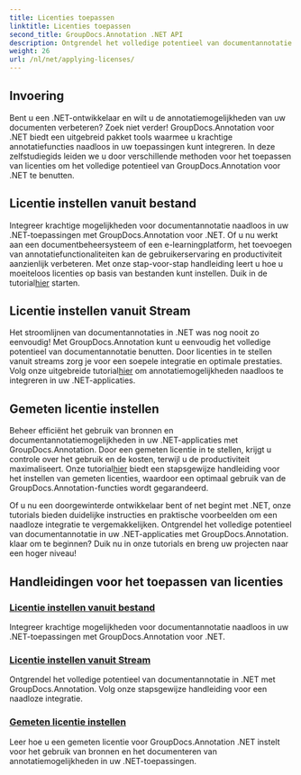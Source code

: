 ```yaml
---
title: Licenties toepassen
linktitle: Licenties toepassen
second_title: GroupDocs.Annotation .NET API
description: Ontgrendel het volledige potentieel van documentannotatie in .NET met GroupDocs.Annotation. Volg onze stapsgewijze tutorials voor een naadloze integratie.
weight: 26
url: /nl/net/applying-licenses/
---
```

## Invoering

Bent u een .NET-ontwikkelaar en wilt u de annotatiemogelijkheden van uw documenten verbeteren? Zoek niet verder! GroupDocs.Annotation voor .NET biedt een uitgebreid pakket tools waarmee u krachtige annotatiefuncties naadloos in uw toepassingen kunt integreren. In deze zelfstudiegids leiden we u door verschillende methoden voor het toepassen van licenties om het volledige potentieel van GroupDocs.Annotation voor .NET te benutten.

## Licentie instellen vanuit bestand
Integreer krachtige mogelijkheden voor documentannotatie naadloos in uw .NET-toepassingen met GroupDocs.Annotation voor .NET. Of u nu werkt aan een documentbeheersysteem of een e-learningplatform, het toevoegen van annotatiefunctionaliteiten kan de gebruikerservaring en productiviteit aanzienlijk verbeteren. Met onze stap-voor-stap handleiding leert u hoe u moeiteloos licenties op basis van bestanden kunt instellen. Duik in de tutorial[hier](./set-license-from-file/) starten.

## Licentie instellen vanuit Stream
 Het stroomlijnen van documentannotaties in .NET was nog nooit zo eenvoudig! Met GroupDocs.Annotation kunt u eenvoudig het volledige potentieel van documentannotatie benutten. Door licenties in te stellen vanuit streams zorg je voor een soepele integratie en optimale prestaties. Volg onze uitgebreide tutorial[hier](./set-license-from-stream/) om annotatiemogelijkheden naadloos te integreren in uw .NET-applicaties.

## Gemeten licentie instellen
Beheer efficiënt het gebruik van bronnen en documentannotatiemogelijkheden in uw .NET-applicaties met GroupDocs.Annotation. Door een gemeten licentie in te stellen, krijgt u controle over het gebruik en de kosten, terwijl u de productiviteit maximaliseert. Onze tutorial[hier](./set-metered-license/) biedt een stapsgewijze handleiding voor het instellen van gemeten licenties, waardoor een optimaal gebruik van de GroupDocs.Annotation-functies wordt gegarandeerd.

Of u nu een doorgewinterde ontwikkelaar bent of net begint met .NET, onze tutorials bieden duidelijke instructies en praktische voorbeelden om een naadloze integratie te vergemakkelijken. Ontgrendel het volledige potentieel van documentannotatie in uw .NET-applicaties met GroupDocs.Annotation. klaar om te beginnen? Duik nu in onze tutorials en breng uw projecten naar een hoger niveau!

## Handleidingen voor het toepassen van licenties
### [Licentie instellen vanuit bestand](./set-license-from-file/)
Integreer krachtige mogelijkheden voor documentannotatie naadloos in uw .NET-toepassingen met GroupDocs.Annotation voor .NET.
### [Licentie instellen vanuit Stream](./set-license-from-stream/)
Ontgrendel het volledige potentieel van documentannotatie in .NET met GroupDocs.Annotation. Volg onze stapsgewijze handleiding voor een naadloze integratie.
### [Gemeten licentie instellen](./set-metered-license/)
Leer hoe u een gemeten licentie voor GroupDocs.Annotation .NET instelt voor het gebruik van bronnen en het documenteren van annotatiemogelijkheden in uw .NET-toepassingen.